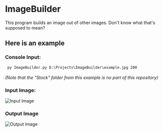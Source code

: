 # ImageBuilder
This program builds an image out of other images. Don't know what that's supposed to mean?

## Here is an example
### Console Input: 
<code> py ImageBuilder.py D:\Projects\ImageBuilder\example.jpg 200 </code><br>
<em>(Note that the "Stock" folder from this example is no part of this repository) </em><br>
### Input Image: 
![Input Image](https://github.com/FabianHen/ImageBuilder/example.jpg) <br>
### Output Image 
![Output Image](https://github.com/FabianHen/ImageBuilder/example_result.jpg)